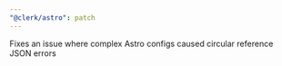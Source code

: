 ```yaml
---
"@clerk/astro": patch
---
```


Fixes an issue where complex Astro configs caused circular reference JSON errors
